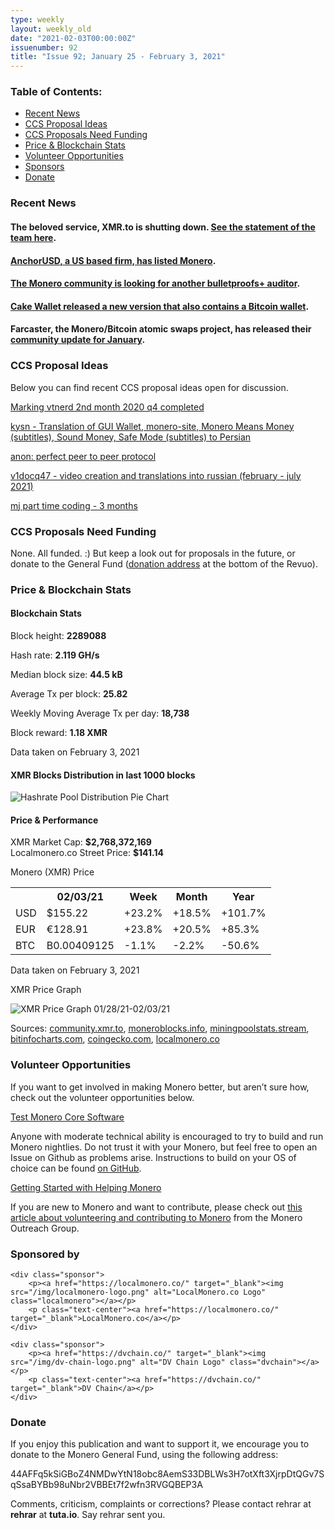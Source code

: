 ```yaml
---
type: weekly
layout: weekly_old
date: "2021-02-03T00:00:00Z"
issuenumber: 92
title: "Issue 92; January 25 - February 3, 2021"
---
```

<h3>Table of Contents:</h3>
<ul class="contents">
    <li><a href="#news">Recent News</a></li>
    <li><a href="#ideas">CCS Proposal Ideas</a></li>
    <li><a href="#proposals">CCS Proposals Need Funding</a></li>
    <li><a href="#stats">Price & Blockchain Stats</a></li>
    <li><a href="#volunteer">Volunteer Opportunities</a></li>
    <li><a href="#sponsor">Sponsors</a></li>
    <li><a href="#donate">Donate</a></li>
</ul>

<h3 id="news">Recent News</h3>

<div class="newsbyte">
    <h4>The beloved service, XMR.to is shutting down. <a href="https://www.reddit.com/r/Monero/comments/la46ds/xmrto_service_is_shutting_down_job_done/" target="_blank">See the statement of the team here</a>.</h4>
</div>

<div class="newsbyte">
    <h4><a href="https://twitter.com/AnchorUSD/status/1353885823377137665" target="_blank">AnchorUSD, a US based firm, has listed Monero</a>.</h4>
</div>

<div class="newsbyte">
    <h4><a href="https://www.reddit.com/r/Monero/comments/l7x3gn/looking_for_another_bulletproofs_auditor/" target="_blank">The Monero community is looking for another bulletproofs+ auditor</a>.</h4>
</div>

<div class="newsbyte">
    <h4><a href="https://www.reddit.com/r/cakewallet/comments/lb2mpj/update_cake_wallet_version_410_now_with_bitcoin/" target="_blank">Cake Wallet released a new version that also contains a Bitcoin wallet</a>.</h4>
</div>

<div class="newsbyte">
    <h4>Farcaster, the Monero/Bitcoin atomic swaps project, has released their <a href="https://www.reddit.com/r/Monero/comments/l9offg/farcaster_community_update_january/" target="_blank">community update for January</a>.</h4>
</div>


<h3 id="ideas">CCS Proposal Ideas</h3>

<p>Below you can find recent CCS proposal ideas open for discussion.</p>

<div class="proposal">
<p><a href="https://repo.getmonero.org/monero-project/ccs-proposals/-/merge_requests/207" target="_blank">Marking vtnerd 2nd month 2020 q4 completed </a></p>
</div>

<div class="proposal">
<p><a href="https://repo.getmonero.org/monero-project/ccs-proposals/-/merge_requests/206" target="_blank">kysn - Translation of GUI Wallet, monero-site, Monero Means Money (subtitles), Sound Money, Safe Mode (subtitles) to Persian</a></p>
</div>

<div class="proposal">
<p><a href="https://repo.getmonero.org/monero-project/ccs-proposals/-/merge_requests/204" target="_blank">anon: perfect peer to peer protocol</a></p>
</div>

<div class="proposal">
<p><a href="https://repo.getmonero.org/monero-project/ccs-proposals/-/merge_requests/203" target="_blank">v1docq47 - video creation and translations into russian (february - july 2021)</a></p>
</div>

<div class="proposal">
<p><a href="https://repo.getmonero.org/monero-project/ccs-proposals/-/merge_requests/200" target="_blank">mj part time coding - 3 months</a></p>
</div>

<h3 id="proposals">CCS Proposals Need Funding</h3>

None. All funded. :) But keep a look out for proposals in the future, or donate to the General Fund (<a href="#donate">donation address</a> at the bottom of the Revuo).

<h3 id="stats">Price & Blockchain Stats</h3>

<h4 class="stat">Blockchain Stats</h4>

<div class="bcstats">
    <p>Block height: <b>2289088</b></p>
    <p>Hash rate: <b>2.119 GH/s</b></p>
    <p>Median block size: <b>44.5 kB</b></p>
    <p>Average Tx per block: <b>25.82</b></p>
    <p>Weekly Moving Average Tx per day: <b>18,738</b></p>
    <p>Block reward: <b>1.18 XMR</b></p>
</div>
<p class="note">Data taken on February 3, 2021</p>

<h4 class="stat">XMR Blocks Distribution in last 1000 blocks</h4>
<p><img src="/img/hashrate-pool-distribution-0203.png" alt="Hashrate Pool Distribution Pie Chart"/></p>

<h4 class="stat">Price & Performance</h4>

<div class="price-intro">XMR Market Cap: <b>$2,768,372,169</b><br>Localmonero.co Street Price: <b>$141.14</b></div>

<p class="table-title">Monero (XMR) Price</p>
<table class="price-table">
  <tr class="row1">
    <th></th>
    <th>02/03/21</th>
    <th>Week</th>
    <th>Month</th>
    <th>Year</th>
  </tr>
  <tr>
    <td data-th="XMR to">USD</td>
    <td data-th="02/03/21">$155.22</td>
    <td data-th="Week" class="green">+23.2%</td>
    <td data-th="Month" class="green">+18.5%</td>
    <td data-th="Year" class="green">+101.7%</td>
  </tr>
  <tr class="row3">
    <td data-th="XMR to">EUR</td>
    <td data-th="02/03/21">€128.91</td>
    <td data-th="Week" class="green">+23.8%</td>
    <td data-th="Month" class="green">+20.5%</td>
    <td data-th="Year" class="green">+85.3%</td>
  </tr>
  <tr>
    <td data-th="XMR to">BTC</td>
    <td data-th="02/03/21">B0.00409125</td>
    <td data-th="Week" class="red">-1.1%</td>
    <td data-th="Month" class="red">-2.2%</td>
    <td data-th="Year" class="red">-50.6%</td>
  </tr>
</table>
<p class="note">Data taken on February 3, 2021</p>

<p class="table-title">XMR Price Graph</p>

![XMR Price Graph 01/28/21-02/03/21](/img/weekly-chart-0203.png "XMR Price Graph 01/28/21-02/03/21") 

Sources: <a href="https://community.xmr.to/explorer/mainnet/" target="_blank">community.xmr.to</a>, <a href="https://moneroblocks.info/stats/transaction-stats" target="_blank">moneroblocks.info</a>, <a href="https://miningpoolstats.stream/monero" target="_blank">miningpoolstats.stream</a>, <a href="https://bitinfocharts.com/monero/" target="_blank">bitinfocharts.com</a>, <a href="https://www.coingecko.com/" target="_blank">coingecko.com</a>, <a href="https://localmonero.co/" target="_blank">localmonero.co</a>

<h3 id="volunteer">Volunteer Opportunities</h3>

<p>If you want to get involved in making Monero better, but aren’t sure how, check out the volunteer opportunities below.</p>

<div class="newsbyte">
    <p class="date"><a href="https://github.com/monero-project/monero" target="_blank">Test Monero Core Software</a></p>
    <p>Anyone with moderate technical ability is encouraged to try to build and run Monero nightlies. Do not trust it with your Monero, but feel free to open an Issue on Github as problems arise. Instructions to build on your OS of choice can be found <a href="https://github.com/monero-project/monero#compiling-monero-from-source" target="_blank">on GitHub</a>. </p>
</div>

<div class="newsbyte">
    <p class="date"><a href="https://github.com/monero-project/monero" target="_blank">Getting Started with Helping Monero</a></p>
    <p>If you are new to Monero and want to contribute, please check out <a href="https://www.monerooutreach.org/stories/getting-started-helping-monero.php" target="_blank">this article about volunteering and contributing to Monero</a> from the Monero Outreach Group. </p>
</div>

<h3 id="sponsor">Sponsored by</h3>

<div class="sponsors">

    <div class="sponsor">
        <p><a href="https://localmonero.co/" target="_blank"><img src="/img/localmonero-logo.png" alt="LocalMonero.co Logo" class="localmonero"></a></p>
        <p class="text-center"><a href="https://localmonero.co/" target="_blank">LocalMonero.co</a></p>
    </div>

    <div class="sponsor">
        <p><a href="https://dvchain.co/" target="_blank"><img src="/img/dv-chain-logo.png" alt="DV Chain Logo" class="dvchain"></a></p>
        <p class="text-center"><a href="https://dvchain.co/" target="_blank">DV Chain</a></p>
    </div>
</div>

<h3 id="donate">Donate</h3>

<p markdown="1">If you enjoy this publication and want to support it, we encourage you to donate to the Monero General Fund, using the following address:</p>

<p class="address" markdown="1">44AFFq5kSiGBoZ4NMDwYtN18obc8AemS33DBLWs3H7otXft3XjrpDtQGv7SqSsaBYBb98uNbr2VBBEt7f2wfn3RVGQBEP3A</p>

<!--p><a href="monero:44AFFq5kSiGBoZ4NMDwYtN18obc8AemS33DBLWs3H7otXft3XjrpDtQGv7SqSsaBYBb98uNbr2VBBEt7f2wfn3RVGQBEP3A" class="qr"><img src="/img/donate-monero.png"></a></p-->

Comments, criticism, complaints or corrections? Please contact rehrar at **rehrar** at **tuta.io**. Say rehrar sent you.